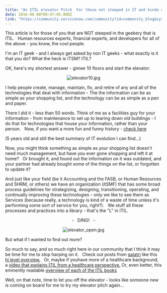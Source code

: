 ```yaml
---
title: "An ITIL elevator Pitch  For those not steeped in IT and kinda afraid to ask"
date: 2016-06-08T08:47:05.000Z
link: "https://community.servicenow.com/community?id=community_blog&sys_id=cadde6e9dbd0dbc01dcaf3231f961974"
---
```

<p class="p1">This article is for those of you that are NOT steeped in the geekery that is ITIL.   Human resources experts, financial experts, and developers for all of the above - you know, the cool people.</p><p class="p2"></p><p class="p1">I'm an IT geek - and I always get asked by non IT geeks - what exactly is it that you do? What the heck is ITSM? ITIL?</p><p class="p1">OK, here's my shortest answer - gimee 10 floors and start the elevator:</p><p class="p1" style="text-align: center;"><img  alt="elevator10.jpg" class="image-1 jive-image" src="ec8bec4adbd09344e9737a9e0f9619df.iix" style="height: auto;"/></p><p class="p2"></p><p class="p1">I help people create, manage, maintain, fix, and retire of any and all of the technologies that deal with information - The the information can be as simple as your shopping list, and the technology can be as simple as a pen and paper. </p><p class="p2"></p><p class="p1">There I did it - less than 50 words. Think of me as a facilities guy for your information - from maintenance to set up to tearing down old buildings - I do that for technologies that house your Information, rather than your person.   Now, if you want a more fun and funny history - <span style="text-decoration: underline;"><a title="ww.youtube.com/watch?v=RBJuXZgxUPo" href="https://www.youtube.com/watch?v=RBJuXZgxUPo">check here</a></span></p><p class="p1">(5 years old and still the best summary of IT evolution I can find…)</p><p class="p2"></p><p class="p1">Now, you might think something as simple as your shopping list doesn't need much management, but have you ever gone shopping and left it at home?   Or brought it, and found out the information on it was outdated, and your partner had already bought some of the things on the list, or forgotten to update it?</p><p class="p2"></p><p class="p1">And just like your field (be it Accounting and the FASB, or Human Resources and SHRM, or others) we have an organization (itSMF) that has some broad process guidelines for strategizing, designing, transitioning, operating, and continually improving these technologies - only we like to see them as Services (because really, a technology is kind of a waste of time unless it's performing some sort of service for you, right?).   We stuff all these processes and practices into a library - that's the "L" in ITIL.</p><p class="p1" style="text-align: center;"> -   DING!   - </p><p class="p1" style="text-align: center;"><img  alt="elevator_open.jpg" class="image-2 jive-image" src="b4401c4edbdc1344e9737a9e0f9619f5.iix" style="height: auto;"/></p><p class="p1" style="text-align: center;"></p><p class="p1">But what if I wanted to find out more?</p><p class="p1"></p><p class="p1">So much to say, and so much right here in our community that I think it may be time for me to stop harping on it.   Check out posts from <a title="gaiatri" __default_attr="63804" __jive_macro_name="user" class="jive-link-profile-small jive_macro jive_macro_user" data-id="63804" data-objecttype="3" data-orig-content="gaiatri" data-renderedposition="1121_856.890625_59_16" data-type="person" href="/community?id=community_user_profile&user=d311da25db981fc09c9ffb651f961975">gaiatri</a> like this <a title="" _jive_internal="true" href="/community/service-management/itil/blog/2016/05/11/itil-foundations">hi level overview.</a>   Or, maybe if youhave more of a healthcare background, a <a title="" _jive_internal="true" href="/community?id=community_video&sys_id=ad570935db989fc09c9ffb651f961939">video that explains ITIL from a healthcare perspective.</a> Or, even better, this eminently readable <a title="" _jive_internal="true" href="/community?id=community_question&sys_id=32cfb2addb58dbc01dcaf3231f96193d">overview of each of the ITIL books</a> </p><p class="p2"></p><p class="p2">Well, on that note, time to let you off the elevator - looks like someone new is coming on board for me to try my elevator pitch again...</p>